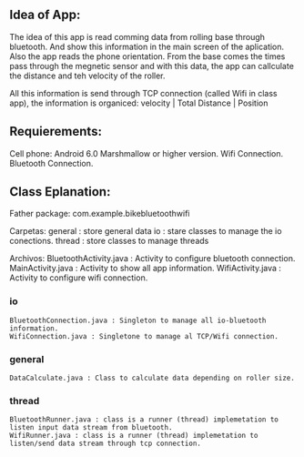 ## Idea of App:

The idea of this app is read comming data from rolling base through bluetooth. And show this information in
the main screen of the aplication. Also the app reads the phone orientation.
From the base comes the times pass through the megnetic sensor and with this data, the app can callculate the distance 
and teh velocity of the roller.

All this information is send through TCP connection (called Wifi in class app), the information is organiced:
    velocity  | Total Distance | Position

## Requierements:

Cell phone: Android 6.0 Marshmallow  or higher version.
Wifi Connection.
Bluetooth Connection.

## Class Eplanation:

Father package:
    com.example.bikebluetoothwifi

Carpetas:
    general : store general data
    io : stare classes to manage the io conections.
    thread : store classes to manage threads

Archivos:
    BluetoothActivity.java :  Activity to configure bluetooth connection.
    MainActivity.java : Activity to show all app information.
    WifiActivity.java : Activity to configure wifi connection. 

### io
    BluetoothConnection.java : Singleton to manage all io-bluetooth information.
    WifiConnection.java : Singletone to manage al TCP/Wifi connection.

### general
    DataCalculate.java : Class to calculate data depending on roller size.

### thread
    BluetoothRunner.java : class is a runner (thread) implemetation to listen input data stream from bluetooth.
    WifiRunner.java : class is a runner (thread) implemetation to listen/send data stream through tcp connection.